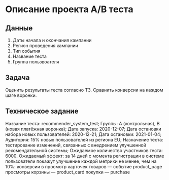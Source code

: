 # Описание проекта A/B теста
## Данные  
1. Даты начала и окончания кампании  
2. Регион проведения кампании  
3. Тип события  
4. Название теста  
5. Группа пользвоателя  
## Задача  
Оценить результаты теста согласно ТЗ. Сравнить конверсии на каждом шаге воронки.  
## Техническое задание  
Название теста: recommender_system_test;
Группы: А (контрольная), B (новая платёжная воронка);
Дата запуска: 2020-12-07;
Дата остановки набора новых пользователей: 2020-12-21;
Дата остановки: 2021-01-04;
Аудитория: 15% новых пользователей из региона EU;
Назначение теста: тестирование изменений, связанных с внедрением улучшенной рекомендательной системы;
Ожидаемое количество участников теста: 6000.
Ожидаемый эффект: за 14 дней с момента регистрации в системе пользователи покажут улучшение каждой метрики не менее, чем на 10%:
конверсии в просмотр карточек товаров — событие product_page
просмотры корзины — product_card
покупки — purchase
